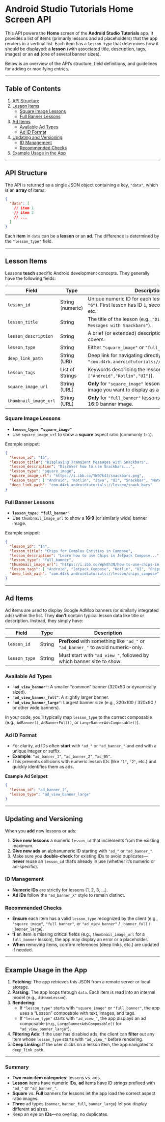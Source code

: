 # Android Studio Tutorials Home Screen API

This API powers the **Home** screen of the **Android Studio Tutorials** app. It provides a list of items (primarily lessons and ad placeholders) that the app renders in a vertical list. Each item has a `lesson_type` that determines how it should be displayed: a **lesson** (with associated title, description, tags, images) or an **ad** (one of several banner sizes).

Below is an overview of the API’s structure, field definitions, and guidelines for adding or modifying entries.

---

## Table of Contents

1. [API Structure](#api-structure)  
2. [Lesson Items](#lesson-items)  
   - [Square Image Lessons](#square-image-lessons)  
   - [Full Banner Lessons](#full-banner-lessons)  
3. [Ad Items](#ad-items)  
   - [Available Ad Types](#available-ad-types)  
   - [Ad ID Format](#ad-id-format)  
4. [Updating and Versioning](#updating-and-versioning)  
   - [ID Management](#id-management)  
   - [Recommended Checks](#recommended-checks)  
5. [Example Usage in the App](#example-usage-in-the-app)

---

## API Structure

The API is returned as a single JSON object containing a key, `"data"`, which is an **array** of items:

```json
{
  "data": [
    // item 1
    // item 2
    // ...
  ]
}
```

Each **item** in `data` can be a **lesson** or an **ad**. The difference is determined by the `"lesson_type"` field.

---

## Lesson Items

Lessons **teach** specific Android development concepts. They generally have the following fields:

| Field               | Type               | Description                                                                                |
|---------------------|--------------------|--------------------------------------------------------------------------------------------|
| `lesson_id`         | String (numeric)  | Unique numeric ID for each lesson (e.g., `"1"`, `"15"`, `"6"`). First lesson has ID `1`, second lesson has ID `2`, etc. |
| `lesson_title`      | String            | The title of the lesson (e.g., `"Displaying Transient Messages with Snackbars"`).          |
| `lesson_description`| String            | A brief (or extended) description of what the lesson covers.                               |
| `lesson_type`       | String            | Either `"square_image"` or `"full_banner"` for lessons.                                    |
| `deep_link_path`    | String (URI)      | Deep link for navigating directly to that lesson (e.g., `"com.d4rk.androidtutorials://lesson/snack_bars"`). |
| `lesson_tags`       | List of Strings   | Keywords describing the lesson’s topic (e.g., `["Android","Kotlin","UI"]`).                |
| `square_image_url`  | String (URL)      | **Only** for `"square_image"` lessons. A direct link to the image you want to display as a square. |
| `thumbnail_image_url`| String (URL)     | **Only** for `"full_banner"` lessons. A direct link to a 16:9 banner image.                |

### Square Image Lessons

- **`lesson_type: "square_image"`**  
- Use `square_image_url` to show a **square** aspect ratio (commonly `1:1`).  

Example snippet:
```json
{
  "lesson_id": "15",
  "lesson_title": "Displaying Transient Messages with Snackbars",
  "lesson_description": "Discover how to use Snackbars...",
  "lesson_type": "square_image",
  "square_image_url": "https://i.ibb.co/YW07k43/snackbars.png",
  "lesson_tags": [ "Android", "Kotlin", "Java", "UI", "Snackbar", "Material Design" ],
  "deep_link_path": "com.d4rk.androidtutorials://lesson/snack_bars"
}
```

### Full Banner Lessons

- **`lesson_type: "full_banner"`**  
- Use `thumbnail_image_url` to show a **16:9** (or similarly wide) banner image.  

Example snippet:
```json
{
  "lesson_id": "14",
  "lesson_title": "Chips for Complex Entities in Compose",
  "lesson_description": "Learn how to use Chips in Jetpack Compose...",
  "lesson_type": "full_banner",
  "thumbnail_image_url": "https://i.ibb.co/Wpk8h3N/how-to-use-chips-in-compose.png",
  "lesson_tags": [ "Android", "Jetpack Compose", "Kotlin", "UI", "Chips", "Material Design" ],
  "deep_link_path": "com.d4rk.androidtutorials://lesson/chips_compose"
}
```

---

## Ad Items

Ad items are used to display Google AdMob banners (or similarly integrated ads) within the list. They **don’t** contain typical lesson data like title or description. Instead, they simply have:

| Field       | Type   | Description                                                                         |
|-------------|--------|-------------------------------------------------------------------------------------|
| `lesson_id` | String | **Prefixed** with something like `"ad_"` or `"ad_banner_"` to avoid numeric-only.    |
| `lesson_type`| String| Must start with `"ad_view_"`, followed by which banner size to show.                |

### Available Ad Types

- **`"ad_view_banner"`**: A smaller “common” banner (320x50 or dynamically sized).  
- **`"ad_view_banner_full"`**: A slightly larger banner.  
- **`"ad_view_banner_large"`**: Largest banner size (e.g., 320x100 / 320x90 / or other wide banners).  

In your code, you’ll typically map `lesson_type` to the correct composable (e.g., `AdBanner()`, `AdBannerFull()`, or `LargeBannerAdsComposable()`).

### Ad ID Format

- For clarity, ad IDs often **start** with `"ad_"` or `"ad_banner_"` and end with a unique integer or suffix.  
- **Example**: `"ad_banner_1"`, `"ad_banner_2"`, `"ad_05"`.  
- This prevents collisions with numeric lesson IDs (like `"1"`, `"2"`, etc.) and quickly identifies them as ads.

**Example Ad Snippet**:
```json
{
  "lesson_id": "ad_banner_2",
  "lesson_type": "ad_view_banner_large"
}
```

---

## Updating and Versioning

When you **add** new lessons or ads:

1. **Give new lessons** a numeric `lesson_id` that increments from the existing maximum.  
2. **Give new ads** an alphanumeric ID starting with `"ad_"` or `"ad_banner_"`.  
3. Make sure you **double-check** for existing IDs to avoid duplicates—**never** reuse an `lesson_id` that’s already in use (whether it’s numeric or ad-specific).

### ID Management

- **Numeric IDs** are strictly for lessons (1, 2, 3, …).  
- **Ad IDs** follow the `"ad_banner_X"` style to remain distinct.

### Recommended Checks

- **Ensure** each item has a valid `lesson_type` recognized by the client (e.g., `"square_image"`, `"full_banner"`, or `"ad_view_banner"` / `_banner_full` / `_banner_large`).  
- **If** an item is missing critical fields (e.g., `thumbnail_image_url` for a `full_banner` lesson), the app may display an error or a placeholder.  
- **When** removing items, confirm references (deep links, etc.) are updated if needed.

---

## Example Usage in the App

1. **Fetching**: The app retrieves this JSON from a remote server or local storage.  
2. **Parsing**: The app loops through `data`. Each item is read into an internal model (e.g., `UiHomeLesson`).  
3. **Rendering**:
   - If `"lesson_type"` starts with `"square_image"` or `"full_banner"`, the app uses a “Lesson” composable with text, images, and tags.  
   - If `"lesson_type"` starts with `"ad_view_"`, the app displays an ad composable (e.g., `LargeBannerAdsComposable()` for `"ad_view_banner_large"`).  
4. **Filtering Ads**: If the user has disabled ads, the client can **filter** out any item whose `lesson_type` starts with `"ad_view_"` before rendering.  
5. **Deep Linking**: If the user clicks on a lesson item, the app navigates to `deep_link_path`.

---

### Summary

- **Two main item categories**: lessons vs. ads.  
- **Lesson** items have numeric IDs, **ad** items have ID strings prefixed with `"ad_"` or `"ad_banner_"`.  
- **Square** vs. **Full** banners for lessons let the app load the correct aspect ratio images.  
- **Three** ad types (`banner`, `banner_full`, `banner_large`) let you display different ad sizes.  
- Keep an eye on **IDs**—no overlap, no duplicates. 
